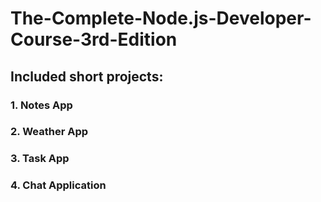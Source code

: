 # The-Complete-Node.js-Developer-Course-3rd-Edition

## Included short projects:
### 1. Notes App
### 2. Weather App
### 3. Task App
### 4. Chat Application
